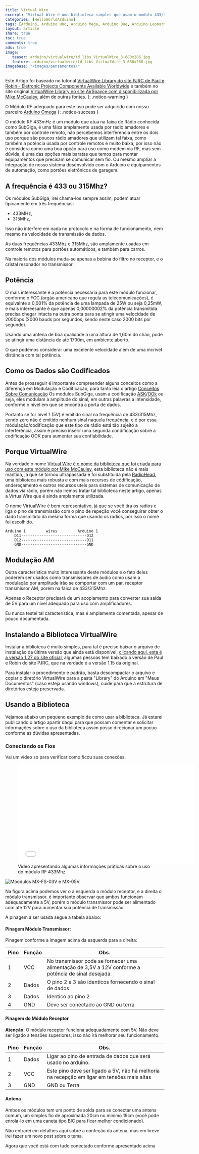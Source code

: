 ```yaml
---
title: Virtual Wire
excerpt: "Virtual Wire é uma biblioteca simples que usam o modulo 433/315Mhz (modulos subgiga), para criar um link de dados entre dois microcontroladores, e apesar de obsoleta ainda é uma das melhores escolha para projetos domésticos ou meso de pequeno porte."
categories: [HelloWorldArduino]
tags: [Arduino, Arduino Uno, Arduino Mega, Arduino Due, Arduino Leonardo, Virtual Wire, SubGiga]
layout: article
share: true
toc: true
comments: true
ads: true
image:
   teaser: arduino/virtualwire/td_libs_VirtualWire_3-680x286.jpg
   feature: arduino/virtualwire/td_libs_VirtualWire_3-680x286.jpg
imagebase: "/images/pensamentos/"
---
```


Este Artigo foi baseado no tutorial 
[VirtualWire Library  do site PJRC de Paul e Robin - Eletronic Projects Components Available Worldwide](https://www.pjrc.com/teensy/td_libs_VirtualWire.html)
e também no site original 
[VirtualWire Library no site AirSpayce.com disponibilizada por Mike McCauley](http://www.airspayce.com/mikem/arduino/VirtualWire/), além de outras fontes.
{: .notice-warning }

O Módulo RF adequado para este uso pode ser adquirido com nosso parceiro [Arduino Omega](http://www.arduinomega.com.br)
{: .notice-success }

O módulo RF 433mHz é um modulo que atua na faixa de Rádio conhecida como SubGiga, é uma fáixa amplamente
usada por rádio amadores e também por controle remoto, não percebemos interferencia entre os dois uso
porque são poucos rádio amadores que utilizam tal faixa, como também a potência usada por controle
remotos é muito baixa, por isso não é considera como uma boa opção para uso como modem via RF, mas sem 
dúvida, é uma das opções mais baratas que temos para montar equipamentos que precisam se comunicar sem fio. 
Ou mesmo ampliar a integração de nosso sistema desenvolvido com o Arduino e equipamentos de automação, 
como portões eletrônicos de garagem.

## A frequência é 433 ou 315Mhz?

Os módulos SubGiga, irei chama-los sempre assim, podem atuar tipicamente em três frequências:

 * 433MHz, 
 * 315Mhz, 
 
Isso não interfere em nada no protocolo e na forma de funcionamento, nem mesmo na velocidade de transmissão
de dados.

As duas frequências 433Mhz e 315Mhz, são amplamente usadas em controle remotos para portões automáticos, e
também para carros.

Na maioria dos módulos muda-se apenas a bobina do filtro no receptor, e o cristal resonador no transmissor.

## Potência

O mais interessante é a potência necessária para este módulo funcionar, conforme o FCC (orgão americano que 
regula as telecomunicações), é equivalnte a 0,001% da potência de uma lampada de 25W ou seja 0,25mW, e mais
intereesante é que apenas 0,00000002% da potência transmitida precisa chegar intacta na outra ponta para se
atingir uma velocidade de 2000bps (2000 bauds por segundos, sendo neste caso 2000 bits por segundo).

Usando uma antena de boa qualidade a uma altura de 1,60m do chão, pode se atingir uma distância de até 1700m,
em ambiente aberto.

O que podemos considerar uma excelente velocidade além de uma incrível distância com tal potência.

## Como os Dados são Codificados

Antes de prosseguir é importante compreender alguns conceitos como a diferença em Modulação e Codificação, 
para tanto leia o artigo [Conceitos Sobre Comunicação](/basicaodaeletronica/Conceitos_de_Comunicacao/)
Os modulos SubGiga, usam a codificação [ASK](/basicaodaeletronica/Modulacao_ASK/)/[OOk](/basicaodaeletronica/Codificacao_OOK/) 
ou seja, eles modulam a amplitude do sinal, em outras
palavras a intensidade, conforme o nível em que se encontra a porta de dados.

Portanto se for nível 1 (5V) é emitido sinal na frequência de 433/315Mhz, sendo zero não é emitido nenhum 
sinal naquela frequência, e é por essa módulação/codificação que este tipo de rádio está tão sujeito a 
interferência, assim é preciso inserir uma segunda condificação sobre a codificação OOK para aumentar sua 
confiabilidade.  

## Porque VirtualWire

Na verdade o nome [Virtual Wire é o nome da biblioteca que foi criada para uso com este módulo por Mike McCauley](http://www.airspayce.com/mikem/arduino/VirtualWire/),
esta biblioteca não é mais mantida, já que se tornou ultrapassada e foi substituida pela [RadioHead](http://www.airspayce.com/mikem/arduino/RadioHead/),
uma biblioteca mais robusta e com mais recursos de códificação, endereçamento e outros recursos uteis para sistemas
de comunicação de dados via rádio, porém não iremos tratar tal biblioteca neste artigo, apenas a VirtualWire que é 
ainda amplamente utilizada.

O nome VirtualWire é bem representativo, já que se você tira os radios e liga o pino de transmissão com o pino de repeção
você conseguirar obter o dado transmitido da mesma forma que usando os rádios, por isso o nome foi escolhido.

```
Arduino 1         wires         Arduino 1
    D11-----------------------------D12
    D12-----------------------------D11
    GND-----------------------------GND
```    
    
## Modulação AM

Outra característica muito interessante deste módulos é o fato deles poderem ser usados como transmissores de áudio
como usam a modulação por amplitude irão se comportar com um par, receptor transmissor AM, porém na faixa de 433/315Mhz.

Apenas o Receptor precisará de um acoplamento para converter sua saída de 5V para um nível adequado para uso com amplificadores.

Eu nunca testei tal característica, mas é amplamente comentada, apesar de pouco documentada.

## Instalando a Biblioteca VirtualWire

Instalar a biblioteca é muito simples, para tal é preciso baixar o arquivo de instalação da última versão que ainda 
está disponível, [clicando aqui, esta é a versão 1.27 do site oficial](http://www.airspayce.com/mikem/arduino/VirtualWire/VirtualWire-1.27.zip), 
algumas pessoas tem baixado a versão de Paul e Robin do site PJRC, que na verdade é a versão 1.15 da original.

Para instalar o procedimento é padrão, basta descompactar o arquivo e copiar o diretório VirtualWire para a pasta
"Library" do Arduino em "Meus Documentos" (caso esteja usando windows), cuide para que a estrutura de diretórios esteja
preservada.

## Usando a Biblioteca

Vejamos abaixo um pequeno exemplo de como usar a biblioteca.  Já estarei publicando o artigo apartir daqui
para que possam comentar e solicitar informações sobre o uso da biblioteca assim posso direcionar um pocuo 
conforme as dúvidas apresentadas.   

### Conectando os Fios

Vai um video so para verificar como ficou suas conexões.

<figure>
<iframe width="560" height="315" src="//www.youtube.com/embed/x-aBEU_jnmI" frameborder="0" allowfullscreen></iframe>
<figcaption>Video apresentando algumas informações práticas sobre o uso do módulo RF 433Mhz</figcaption>
</figure>

![Móodulos MX-FS-03V e MX-05V](/arduino/virtualwire/MX-FS-03V_MX-05V-400x190.jpg)

Na figura acima podemos ver o a esquerda o módulo receptor, e a direita o módulo transmissor.
é importante observar que ambos funcionam adequadamente a 5V, porém o módulo transmissor pode ser alimentado
com até 12V para aumentar sua potência de transmissão.

A pinagem a ser usada segue a tabela abaixo:
#### Pinagem Módulo Transmissor:
Pinagem conforme a imagem acima da esquerda para a direita:

| Pino | Função | Obs. |
| ---- | ------ | ---- | 
|  1   | VCC    | No transmissor pode se fornecer uma alimentação de 3,5V a 12V conforme a potência de sinal desejada. |
|  2   | Dados  | O pino 2 e 3 são identicos fornecendo o sinal de dados |
|  3   | Dados  | Identico ao pino 2 |
|  4   | GND    | Deve ser conectado ao GND ou terra |

#### Pinagem do Módulo Receptor 

**Atenção**: O módulo receptor funciona adequadamente com 5V. Não deve ser ligado a tensões
superiores, isso não irá melhorar seu funcionamento.

| Pino | Função | Obs. |
| ---- | ------ | ---- | 
|  1   | Dados  | Ligar ao pino de entrada de dados que será usado no arduino. |
|  2   | VCC    | Este pino deve ser ligado a 5V, não há melhoria na recepção em ligar em tensões mais altas |
|  3   | GND    | GND ou Terra |

#### Antena

Ambos os módulos tem um ponto de solda para se conectar uma antena comum, um simples
fio de aproximada 20cm no minimo 19cm (você pode enrola-lo em uma caneta tipo BIC para
ficar melhor condicionado).

Não entrarei em detalhes aqui sobre a confeção da antena, mas em breve irei fazer um 
novo post sobre o tema. 




Agora que você está com tudo conectado conforme apresentado acima